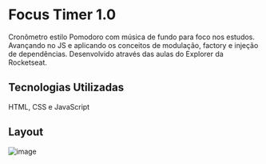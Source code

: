 # Focus Timer 1.0
Cronômetro estilo Pomodoro com música de fundo para foco nos estudos. Avançando no JS e aplicando os conceitos de modulação, factory e injeção de dependências. Desenvolvido através das aulas do Explorer da Rocketseat.

## Tecnologias Utilizadas
HTML, CSS e JavaScript

## Layout
![image](https://user-images.githubusercontent.com/94807208/167133978-03e01ae7-2e88-4969-99cc-4507f79ead60.png)
